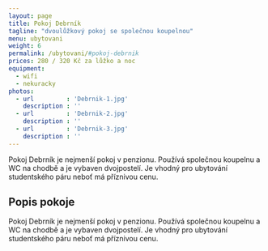 ```yaml
---
layout: page
title: Pokoj Debrník
tagline: "dvoulůžkový pokoj se společnou koupelnou"
menu: ubytovani
weight: 6
permalink: /ubytovani/#pokoj-debrnik
prices: 280 / 320 Kč za lůžko a noc
equipment:
  - wifi
  - nekuracky
photos:
  - url         : 'Debrnik-1.jpg'
    description : ''
  - url         : 'Debrnik-2.jpg'
    description : ''
  - url         : 'Debrnik-3.jpg'
    description : ''
---
```


Pokoj Debrník je nejmenší pokoj v penzionu. Používá společnou koupelnu a WC na chodbě a je vybaven dvojpostelí. Je vhodný pro ubytování studentského páru neboť má příznivou cenu.

<!-- more -->

## Popis pokoje 

Pokoj Debrník je nejmenší pokoj v penzionu. Používá společnou koupelnu a WC na chodbě a je vybaven dvojpostelí. Je vhodný pro ubytování studentského páru neboť má příznivou cenu.